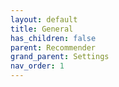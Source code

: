 ```yaml
---
layout: default
title: General
has_children: false
parent: Recommender
grand_parent: Settings
nav_order: 1
---
```

